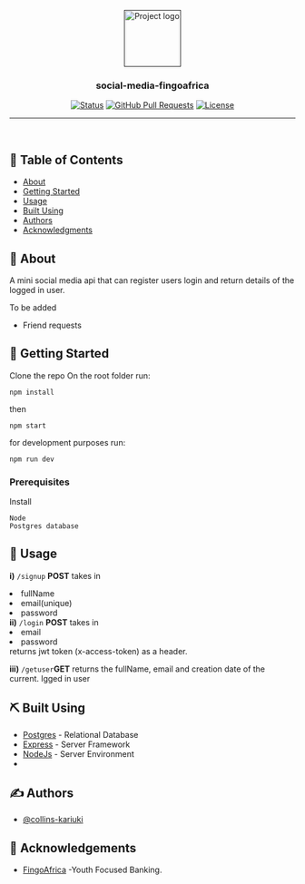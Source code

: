 <p align="center">
  <a href="" rel="noopener">
 <img width=100px height=100px src="https://fingo.africa/images/logo-p-500.png" alt="Project logo"></a>
</p>

<h3 align="center">social-media-fingoafrica</h3>

<div align="center">

[![Status](https://img.shields.io/badge/status-active-success.svg)]()
[![GitHub Pull Requests](https://img.shields.io/github/issues-pr/kylelobo/The-Documentation-Compendium.svg)](https://github.com/collins-kariuki/social-app-fingoAfrica/pulls)
[![License](https://img.shields.io/badge/license-MIT-blue.svg)](/LICENSE)

</div>

---

<p align="center"> <br>
</p>

## 📝 Table of Contents

- [About](#about)
- [Getting Started](#getting_started)
- [Usage](#usage)
- [Built Using](#built_using)
- [Authors](#authors)
- [Acknowledgments](#acknowledgement)

## 🧐 About <a name = "about"></a>

A mini social media api that can register users login and return details of the logged in user.

To be added

- Friend requests

## 🏁 Getting Started <a name = "getting_started"></a>

Clone the repo
On the root folder run:

```
npm install
```

then

```
npm start
```

for development purposes run:

```
npm run dev
```

### Prerequisites

Install

```
Node
Postgres database
```

## 🎈 Usage <a name="usage"></a>

<b>i)</b> `/signup` <b>POST</b> takes in <li>fullName</li> <li>email(unique)</li> <li>password</li>
<b>ii)</b> `/login` <b>POST</b> takes in <li>email</li> <li>password</li> returns jwt token (x-access-token) as a header.

<b>iii)</b> `/getuser`<b>GET</b> returns the fullName, email and creation date of the current. lgged in user

## ⛏️ Built Using <a name = "built_using"></a>

- [Postgres](https://www.postgresql.org/) - Relational Database
- [Express](https://expressjs.com/) - Server Framework
- [NodeJs](https://nodejs.org/en/) - Server Environment
-

## ✍️ Authors <a name = "authors"></a>

- [@collins-kariuki](https://github.com/collins-kariuki)

## 🎉 Acknowledgements <a name = "acknowledgement"></a>

- [FingoAfrica](https://fingo.africa/) -Youth Focused Banking.
